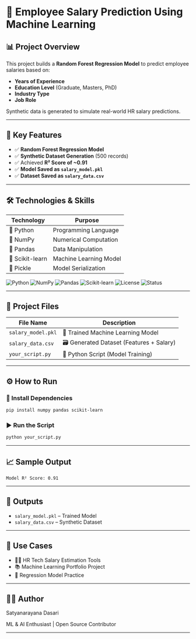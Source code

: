 # 💼 Employee Salary Prediction Using Machine Learning

## 📊 Project Overview

This project builds a **Random Forest Regression Model** to predict employee salaries based on:

- **Years of Experience**  
- **Education Level** (Graduate, Masters, PhD)  
- **Industry Type**  
- **Job Role**

Synthetic data is generated to simulate real-world HR salary predictions.

---

## 🚀 Key Features

- ✅ **Random Forest Regression Model**  
- ✅ **Synthetic Dataset Generation** (500 records)  
- ✅ Achieved **R² Score of ~0.91**  
- ✅ **Model Saved as `salary_model.pkl`**  
- ✅ **Dataset Saved as `salary_data.csv`**

---

## 🛠️ Technologies & Skills

| Technology      | Purpose                 |
|----------------|--------------------------|
| 🐍 Python       | Programming Language     |
| 🔢 NumPy        | Numerical Computation    |
| 🐼 Pandas       | Data Manipulation        |
| 🤖 Scikit-learn | Machine Learning Model   |
| 💾 Pickle       | Model Serialization      |

![Python](https://img.shields.io/badge/Python-3.8+-blue?logo=python)
![NumPy](https://img.shields.io/badge/NumPy-Used-in%20Project-orange?logo=numpy)
![Pandas](https://img.shields.io/badge/Pandas-Data%20Processing-green?logo=pandas)
![Scikit-learn](https://img.shields.io/badge/Scikit--Learn-ML%20Model-yellow?logo=scikit-learn)
![License](https://img.shields.io/badge/License-MIT-lightgrey)
![Status](https://img.shields.io/badge/Project-Completed-brightgreen)

---

## 📂 Project Files

| File Name          | Description                         |
|-------------------|-------------------------------------|
| `salary_model.pkl` | 🎯 Trained Machine Learning Model   |
| `salary_data.csv`  | 🗃️ Generated Dataset (Features + Salary) |
| `your_script.py`   | 📝 Python Script (Model Training)   |

---

## ⚙️ How to Run

### 🧰 Install Dependencies

```bash
pip install numpy pandas scikit-learn
```

### ▶️ Run the Script

```bash
python your_script.py
```

---

## 📈 Sample Output

```
Model R² Score: 0.91
```

---

## 💾 Outputs

- `salary_model.pkl` – Trained Model  
- `salary_data.csv` – Synthetic Dataset  

---

## 🔧 Use Cases

- 🧑‍💼 HR Tech Salary Estimation Tools  
- 📚 Machine Learning Portfolio Project  
- 🧪 Regression Model Practice  

---

## 👨‍💻 Author

Satyanarayana Dasari

ML & AI Enthusiast | Open Source Contributor

---
